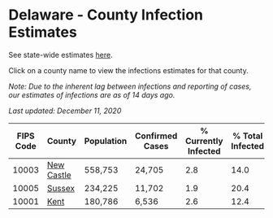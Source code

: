 # Delaware - County Infection Estimates

See state-wide estimates [here](/infections/us-de).

Click on a county name to view the infections estimates for that county.

*Note: Due to the inherent lag between infections and reporting of cases, our estimates of infections are as of 14 days ago.*

*Last updated: December 11, 2020*

|   FIPS Code |                   County |   Population |   Confirmed Cases |   % Currently Infected |   % Total Infected |
|-------------|--------------------------|--------------|-------------------|------------------------|--------------------|
|       10003 | [New Castle](new-castle) |      558,753 |            24,705 |                    2.8 |               14.0 |
|       10005 |         [Sussex](sussex) |      234,225 |            11,702 |                    1.9 |               20.4 |
|       10001 |             [Kent](kent) |      180,786 |             6,536 |                    2.6 |               12.4 |